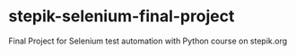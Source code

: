 # stepik-selenium-final-project
Final Project for Selenium test automation with Python course on stepik.org

